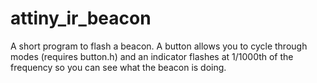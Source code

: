 # attiny_ir_beacon
 
A short program to flash a beacon. A button allows you to cycle through modes (requires button.h) and an indicator flashes at 1/1000th of the frequency so you can see what the beacon is doing.